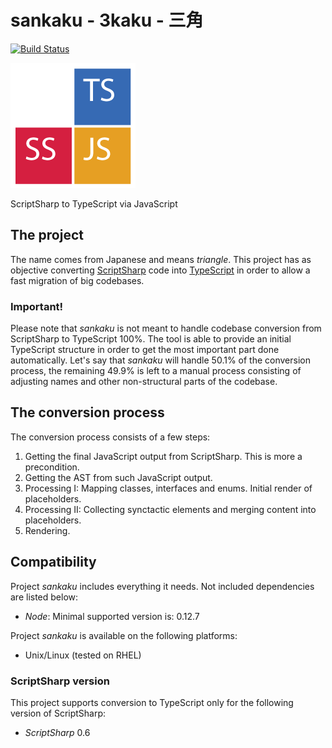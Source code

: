 # sankaku - 3kaku - 三角

[![Build Status](https://travis-ci.org/andry-tino/sankaku.svg?branch=master)](https://travis-ci.org/andry-tino/sankaku)

![sankaku](./sankaku.png "sankaku") 

ScriptSharp to TypeScript via JavaScript

## The project
The name comes from Japanese and means _triangle_. This project has as objective converting [ScriptSharp](https://github.com/nikhilk/scriptsharp) code into [TypeScript](http://www.typescriptlang.org/) in order to allow a fast migration of big codebases.

### Important!
Please note that _sankaku_ is not meant to handle codebase conversion from ScriptSharp to TypeScript 100%. The tool is able to provide an initial TypeScript structure in order to get the most important part done automatically. Let's say that _sankaku_ will handle 50.1% of the conversion process, the remaining 49.9% is left to a manual process consisting of adjusting names and other non-structural parts of the codebase.

## The conversion process
The conversion process consists of a few steps:

1. Getting the final JavaScript output from ScriptSharp. This is more a precondition.
2. Getting the AST from such JavaScript output.
3. Processing I: Mapping classes, interfaces and enums. Initial render of placeholders.
4. Processing II: Collecting synctactic elements and merging content into placeholders.
5. Rendering.

## Compatibility
Project _sankaku_ includes everything it needs. Not included dependencies are listed below:

- _Node_: Minimal supported version is: 0.12.7

Project _sankaku_ is available on the following platforms:

- Unix/Linux (tested on RHEL)

### ScriptSharp version
This project supports conversion to TypeScript only for the following version of ScriptSharp:

- _ScriptSharp_ 0.6
